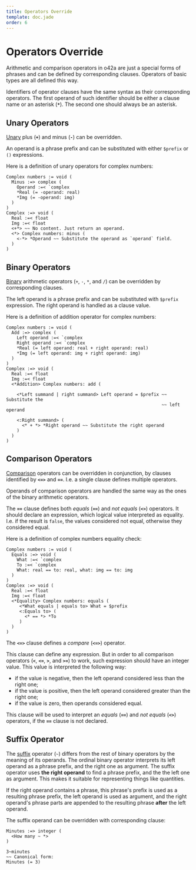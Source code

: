 ```yaml
---
title: Operators Override
template: doc.jade
order: 6
---
```


Operators Override
==================
<!--
Copyright (C) 2010-2014 Ruslan Lopatin.
Permission is granted to copy, distribute and/or modify this document
under the terms of the GNU Free Documentation License, Version 1.3
or any later version published by the Free Software Foundation;
with no Invariant Sections, no Front-Cover Texts, and no Back-Cover Texts.
A copy of the license is included in the section entitled "GNU
Free Documentation License".
-->

Arithmetic and comparison operators in o42a are just a special forms of phrases
and can be defined by corresponding clauses. Operators of basic types are all
defined this way.

Identifiers of operator clauses have the same syntax as their corresponding
operators. The first operand of such identifier should be either a clause name
or an asterisk (**`*`**). The second one should always be an asterisk.


Unary Operators
---------------

[Unary](/docs/expressions/unary.html) plus (**`+`**) and minus (**`-`**) can be
overridden.

An operand is a phrase prefix and can be substituted with either `$prefix` or
`()` expressions.

Here is a definition of unary operators for complex numbers:
```o42a
Complex numbers := void (
  Minus :=> complex (
    Operand :=< `complex
    *Real (= -operand: real)
    *Img (= -operand: img)
  )
)
Complex :=> void (
  Real :=< float
  Img :=< float
  <+*> ~~ No content. Just return an operand.
  <*> Complex numbers: minus (
    <-*> *Operand ~~ Substitute the operand as `operand` field.
  )
)
```


Binary Operators
----------------

[Binary](/docs/expressions/binary.html) arithmetic operators (`+`, `-`, `*`, and
`/`) can be overridden by corresponding clauses.

The left operand is a phrase prefix and can be substituted with `$prefix`
expression. The right operand is handled as a clause value.

Here is a definition of addition operator for complex numbers:
```o42a
Complex numbers := void (
  Add :=> complex (
    Left operand :=< `complex
    Right operand :=< `complex
    *Real (= left operand: real + right operand: real)
    *Img (= left operand: img + right operand: img)
  )
)
Complex :=> void (
  Real :=< float
  Img :=< float
  <*Addition> Complex numbers: add (

    <*Left summand | right summand> Left operand = $prefix ~~ Substitute the
                                                           ~~ left operand

    <:Right summand> (
      <* + *> *Right operand ~~ Substitute the right operand
    )
  )
)
```

 Comparison Operators
---------------------

[Comparison](/docs/expressions/binary.html) operators can be overridden in
conjunction, by clauses identified by **`<=>`** and **`==`**. I.e. a single
clause defines multiple operators.

Operands of comparison operators are handled the same way as the ones of the
binary arithmetic operators.

The **`==`** clause defines both _equals_ (**`==`**) and _not equals_ (**`<>`**)
operators. It should declare an expression, which logical value interpreted as
equality. I.e. if the result is `false`, the values considered not equal,
otherwise they considered equal.

Here is a definition of complex numbers equality check:
```o42a
Complex numbers := void (
  Equals :=> void (
    What :=< `complex
    To :=< `complex
    What: real == to: real, what: img == to: img
  )
)
Complex :=> void (
  Real :=< float
  Img :=< float
  <*Equality> Complex numbers: equals (
     <*What equals | equals to> What = $prefix
     <:Equals to> (
       <* == *> *To
     )
  )
)
```

The **`<=>`** clause defines a _compare_ (**`<=>`**) operator.

This clause can define any expression. But in order to all comparison operators
(**`<`**, **`<=`**, **`>`**, and **`>=`**) to work, such expression should have
an integer value. This value is interpreted the following way:

* if the value is negative, then the left operand considered less than the
  right one;
* if the value is positive, then the left operand considered greater than the
  right one;
* if the value is zero, then operands considered equal.

This clause will be used to interpret an _equals_ (**`==`**) and _not equals_
(**`<>`**) operators, if the **`==`** clause is not declared.


Suffix Operator
---------------

The [suffix](/docs/expressions/binary.html) operator (`~`) differs from the rest
of binary operators by the meaning of its operands. The ordinal binary operator
interprets its left operand as a phrase prefix, and the right one as argument.
The suffix operator uses __the right operand__ to find a phrase prefix, and the
the left one as argument. This makes it suitable for representing things like
quantities.

If the right operand contains a phrase, this phrase's prefix is used as a
resulting phrase prefix, the left operand is used as argument, and the right
operand's phrase parts are appended to the resulting phrase __after__ the left
operand.

The suffix operand can be overridden with corresponding clause:
```o42a
Minutes :=> integer (
  <How many ~ *>
)

3~minutes
~~ Canonical form:
Minutes (= 3)
```
